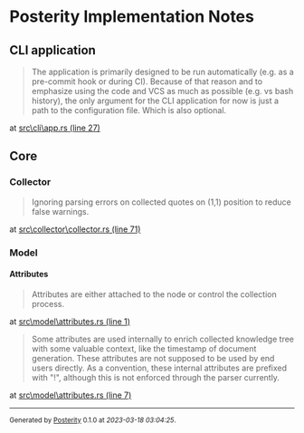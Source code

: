 # <a id=""></a> Posterity Implementation Notes

## <a id="cli"></a> CLI application

> The application is primarily designed to be run automatically (e.g. as a pre-commit hook or during CI).
> Because of that reason and to emphasize using the code and VCS as much as possible (e.g. vs bash history),
> the only argument for the CLI application for now is just a path to the configuration file.
> Which is also optional. 

at [src\cli\app.rs (line 27)](https://github.com/Kostassoid/posterity/blob/master/src/cli/app.rs#L27)



## <a id="core"></a> Core

### <a id="core+collector"></a> Collector

> Ignoring parsing errors on collected quotes on (1,1) position to reduce false warnings. 

at [src\collector\collector.rs (line 71)](https://github.com/Kostassoid/posterity/blob/master/src/collector/collector.rs#L71)



### <a id="core+model"></a> Model

#### <a id="core+model+attributes"></a> Attributes

> Attributes are either attached to the node or control the collection process. 

at [src\model\attributes.rs (line 1)](https://github.com/Kostassoid/posterity/blob/master/src/model/attributes.rs#L1)



> Some attributes are used internally to enrich collected knowledge tree with some valuable context,
> like the timestamp of document generation. These attributes are not supposed to be used by end users
> directly. As a convention, these internal attributes are prefixed with "!", although this is not
> enforced through the parser currently. 

at [src\model\attributes.rs (line 7)](https://github.com/Kostassoid/posterity/blob/master/src/model/attributes.rs#L7)




---
<sub>Generated by [Posterity](https://github.com/Kostassoid/posterity) 0.1.0 at _2023-03-18 03:04:25_.</sub>